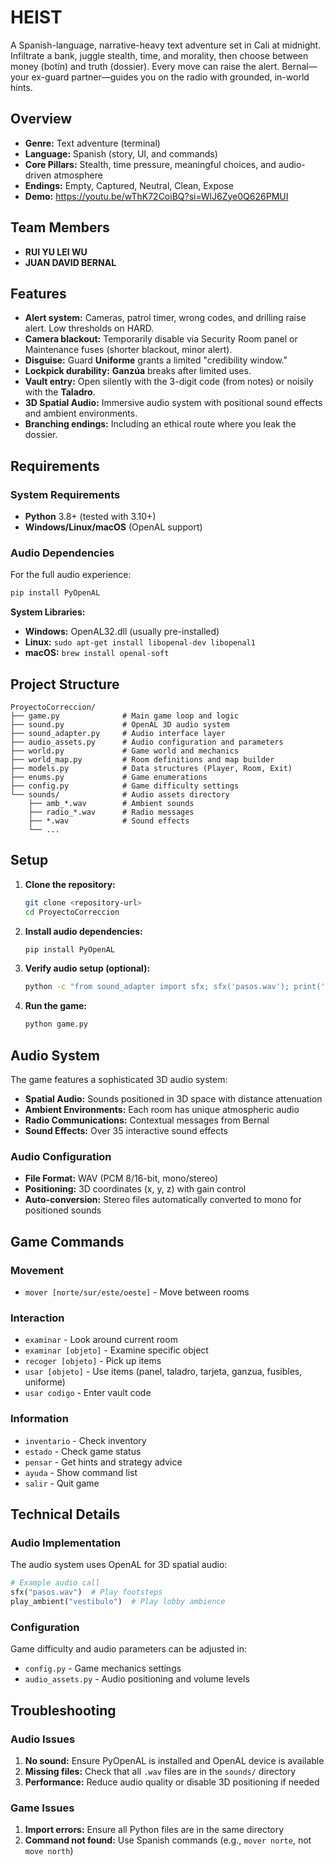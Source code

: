 # HEIST

A Spanish-language, narrative-heavy text adventure set in Cali at midnight. Infiltrate a bank, juggle stealth, time, and morality, then choose between money (botín) and truth (dossier). Every move can raise the alert. Bernal—your ex-guard partner—guides you on the radio with grounded, in-world hints.

## Overview
- **Genre:** Text adventure (terminal)
- **Language:** Spanish (story, UI, and commands)
- **Core Pillars:** Stealth, time pressure, meaningful choices, and audio-driven atmosphere
- **Endings:** Empty, Captured, Neutral, Clean, Expose
- **Demo:** <https://youtu.be/wThK72CoiBQ?si=WlJ6Zye0Q626PMUI>

## Team Members
- **RUI YU LEI WU**
- **JUAN DAVID BERNAL**

## Features
- **Alert system:** Cameras, patrol timer, wrong codes, and drilling raise alert. Low thresholds on HARD.
- **Camera blackout:** Temporarily disable via Security Room panel or Maintenance fuses (shorter blackout, minor alert).
- **Disguise:** Guard **Uniforme** grants a limited "credibility window."
- **Lockpick durability:** **Ganzúa** breaks after limited uses.
- **Vault entry:** Open silently with the 3-digit code (from notes) or noisily with the **Taladro**.
- **3D Spatial Audio:** Immersive audio system with positional sound effects and ambient environments.
- **Branching endings:** Including an ethical route where you leak the dossier.

## Requirements

### System Requirements
- **Python** 3.8+ (tested with 3.10+)
- **Windows/Linux/macOS** (OpenAL support)

### Audio Dependencies
For the full audio experience:
```bash
pip install PyOpenAL
```

**System Libraries:**
- **Windows:** OpenAL32.dll (usually pre-installed)
- **Linux:** `sudo apt-get install libopenal-dev libopenal1`
- **macOS:** `brew install openal-soft`

## Project Structure
```
ProyectoCorreccion/
├── game.py              # Main game loop and logic
├── sound.py             # OpenAL 3D audio system
├── sound_adapter.py     # Audio interface layer
├── audio_assets.py      # Audio configuration and parameters
├── world.py             # Game world and mechanics
├── world_map.py         # Room definitions and map builder
├── models.py            # Data structures (Player, Room, Exit)
├── enums.py             # Game enumerations
├── config.py            # Game difficulty settings
└── sounds/              # Audio assets directory
    ├── amb_*.wav        # Ambient sounds
    ├── radio_*.wav      # Radio messages
    ├── *.wav            # Sound effects
    └── ...
```

## Setup

1. **Clone the repository:**
   ```bash
   git clone <repository-url>
   cd ProyectoCorreccion
   ```

2. **Install audio dependencies:**
   ```bash
   pip install PyOpenAL
   ```

3. **Verify audio setup (optional):**
   ```bash
   python -c "from sound_adapter import sfx; sfx('pasos.wav'); print('Audio working!')"
   ```

4. **Run the game:**
   ```bash
   python game.py
   ```

## Audio System

The game features a sophisticated 3D audio system:

- **Spatial Audio:** Sounds positioned in 3D space with distance attenuation
- **Ambient Environments:** Each room has unique atmospheric audio
- **Radio Communications:** Contextual messages from Bernal
- **Sound Effects:** Over 35 interactive sound effects

### Audio Configuration
- **File Format:** WAV (PCM 8/16-bit, mono/stereo)
- **Positioning:** 3D coordinates (x, y, z) with gain control
- **Auto-conversion:** Stereo files automatically converted to mono for positioned sounds

## Game Commands

### Movement
- `mover [norte/sur/este/oeste]` - Move between rooms

### Interaction
- `examinar` - Look around current room
- `examinar [objeto]` - Examine specific object
- `recoger [objeto]` - Pick up items
- `usar [objeto]` - Use items (panel, taladro, tarjeta, ganzua, fusibles, uniforme)
- `usar codigo` - Enter vault code

### Information
- `inventario` - Check inventory
- `estado` - Check game status
- `pensar` - Get hints and strategy advice
- `ayuda` - Show command list
- `salir` - Quit game

## Technical Details

### Audio Implementation
The audio system uses OpenAL for 3D spatial audio:
```python
# Example audio call
sfx("pasos.wav")  # Play footsteps
play_ambient("vestibulo")  # Play lobby ambience
```

### Configuration
Game difficulty and audio parameters can be adjusted in:
- `config.py` - Game mechanics settings
- `audio_assets.py` - Audio positioning and volume levels

## Troubleshooting

### Audio Issues
1. **No sound:** Ensure PyOpenAL is installed and OpenAL device is available
2. **Missing files:** Check that all `.wav` files are in the `sounds/` directory
3. **Performance:** Reduce audio quality or disable 3D positioning if needed

### Game Issues
1. **Import errors:** Ensure all Python files are in the same directory
2. **Command not found:** Use Spanish commands (e.g., `mover norte`, not `move north`)

